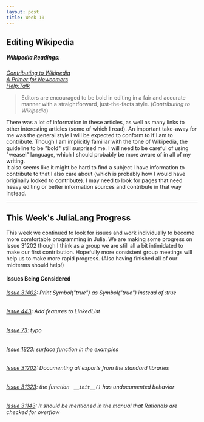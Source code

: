 ```yaml
---
layout: post
title: Week 10
---
```


## Editing Wikipedia
##### Wikipedia Readings:  
*[Contributing to Wikipedia](https://en.wikipedia.org/wiki/Wikipedia:Contributing_to_Wikipedia#Getting_started)  
[A Primer for Newcomers](https://en.wikipedia.org/wiki/Wikipedia:A_primer_for_newcomers)  
[Help:Talk](https://en.wikipedia.org/wiki/Help:Talk_pages)*

> Editors are encouraged to be bold in editing in a fair and accurate manner with a straightforward, just-the-facts style. (*Contributing to Wikipedia*)

There was a lot of information in these articles, as well as many links to other interesting articles (some of which I read). An important take-away for me was the general style I will be expected to conform to if I am to contribute. Though I am implicitly familiar with the tone of Wikipedia, the guideline to be "bold" still surprised me. I will need to be careful of using "weasel" language, which I should probably be more aware of in all of my writing.  
It also seems like it might be hard to find a subject I have information to contribute to that I also care about (which is probably how I would have originally looked to contribute). I may need to look for pages that need heavy editing or better information sources and contribute in that way instead.

----
## This Week's JuliaLang Progress
This week we continued to look for issues and work individually to become more comfortable programming in Julia. We are making some progress on Issue 31202 though I think as a group we are still all a bit intimidated to make our first contribution. Hopefully more consistent group meetings will help us to make more rapid progress. (Also having finished all of our midterms should help!)

#### Issues Being Considered
###### [Issue 31402](https://github.com/JuliaLang/julia/issues/31402): Print Symbol("true") as Symbol("true") instead of :true
###### [Issue 443](https://github.com/JuliaCollections/DataStructures.jl/issues/443): Add features to LinkedList
###### [Issue 73](https://github.com/JuliaLang/JuliaParser.jl/issues/73): typo  
###### [Issue 1823](https://github.com/JuliaPlots/Plots.jl/issues/1823): surface function in the examples  
###### [Issue 31202](https://github.com/JuliaLang/julia/issues/31202): Documenting all exports from the standard libraries  
###### [Issue 31323](https://github.com/JuliaLang/julia/issues/31232): the function ` __init__()` has undocumented behavior  
###### [Issue 31143](https://github.com/JuliaLang/julia/issues/31143): It should be mentioned in the manual that Rationals are checked for overflow  
